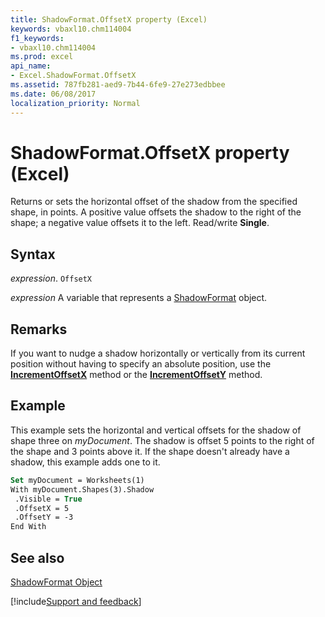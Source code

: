```yaml
---
title: ShadowFormat.OffsetX property (Excel)
keywords: vbaxl10.chm114004
f1_keywords:
- vbaxl10.chm114004
ms.prod: excel
api_name:
- Excel.ShadowFormat.OffsetX
ms.assetid: 787fb281-aed9-7b44-6fe9-27e273edbbee
ms.date: 06/08/2017
localization_priority: Normal
---
```



# ShadowFormat.OffsetX property (Excel)

Returns or sets the horizontal offset of the shadow from the specified shape, in points. A positive value offsets the shadow to the right of the shape; a negative value offsets it to the left. Read/write  **Single**.


## Syntax

_expression_. `OffsetX`

_expression_ A variable that represents a [ShadowFormat](Excel.ShadowFormat.md) object.


## Remarks

If you want to nudge a shadow horizontally or vertically from its current position without having to specify an absolute position, use the  **[IncrementOffsetX](Excel.ShadowFormat.IncrementOffsetX.md)** method or the **[IncrementOffsetY](Excel.ShadowFormat.IncrementOffsetY.md)** method.


## Example

This example sets the horizontal and vertical offsets for the shadow of shape three on _myDocument_. The shadow is offset 5 points to the right of the shape and 3 points above it. If the shape doesn't already have a shadow, this example adds one to it.


```vb
Set myDocument = Worksheets(1) 
With myDocument.Shapes(3).Shadow 
 .Visible = True 
 .OffsetX = 5 
 .OffsetY = -3 
End With
```


## See also


[ShadowFormat Object](Excel.ShadowFormat.md)

[!include[Support and feedback](~/includes/feedback-boilerplate.md)]